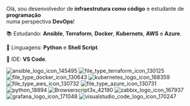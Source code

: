 Olá, sou desenvolvedor de **infraestrutura como código** e estudante de **programação**   
numa perspectiva **DevOps**!                                                      

:books: Estudando: **Ansible**, **Terraform**, **Docker**, **Kubernets**, **AWS** e **Azure**.              

:snake: Linguagens: **Python** e **Shell Script**.

:signal_strength: IDE: **VS Code**.






![ansible_logo_icon_145495](https://user-images.githubusercontent.com/31419145/163694263-271d024d-48b6-4e01-b30c-5df0630bd341.png) ![file_type_terraform_icon_130125](https://user-images.githubusercontent.com/31419145/163694269-27b065a7-7e5a-4334-9361-5a59c190c16e.png) ![file_type_docker_icon_130643](https://user-images.githubusercontent.com/31419145/163694280-2887eb3e-fe0e-4503-92e0-dfaa53eedcaf.png) ![kubernetes_logo_icon_168359](https://user-images.githubusercontent.com/31419145/163694328-bcaba4ed-5a34-4895-b473-b42135ea4b69.png) ![file_type_aws_icon_130732](https://user-images.githubusercontent.com/31419145/163694332-d88d0e03-ac5c-49e3-a249-f23c38a75405.png) ![file_type_azure_icon_130731](https://user-images.githubusercontent.com/31419145/163694336-c80d29e0-9e1a-425c-8f9b-bb9c1a6373cc.png)
![python_18894](https://user-images.githubusercontent.com/31419145/163694428-e27c89c9-1880-4a75-a77d-0ac80a2be0ea.png) ![Browserscript3x_42190](https://user-images.githubusercontent.com/31419145/163694446-e90849a2-327c-4ee2-bd17-42a66e1a2cf1.png) ![zabbix_logo_icon_167937](https://user-images.githubusercontent.com/31419145/163694450-a0595496-6d98-4c11-aab7-6edd1bd4aa64.png) ![grafana_logo_icon_171048](https://user-images.githubusercontent.com/31419145/163694452-b86e89af-e9d7-4797-afd3-61902c84cba9.png) 
![visualstudio_code_logo_icon_170247](https://user-images.githubusercontent.com/31419145/163694498-3b592539-180c-4eff-b142-c6ee531c8685.png)

